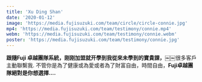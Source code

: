 ```yaml
---
title: 'Xu Ding Shan'
date: '2020-01-12'
image: 'https://media.fujisuzuki.com/team/circle/circle-connie.jpg'
mp4: 'https://media.fujisuzuki.com/team/testimony/connie.mp4'
webm: 'https://media.fujisuzuki.com/team/testimony/connie.webm'
poster: 'https://media.fujisuzuki.com/team/testimony/connie.jpg'
---
```

**跟隨Fuji 卓越團隊系統，刚刚加盟就开學到我從來未學到的寶貴課，**￼￼很多客戶主動聯繫我.
不管你是為了健康或為愛或者為了財富自由，時間自由，**Fuji卓越團隊絕對是你想選擇....**